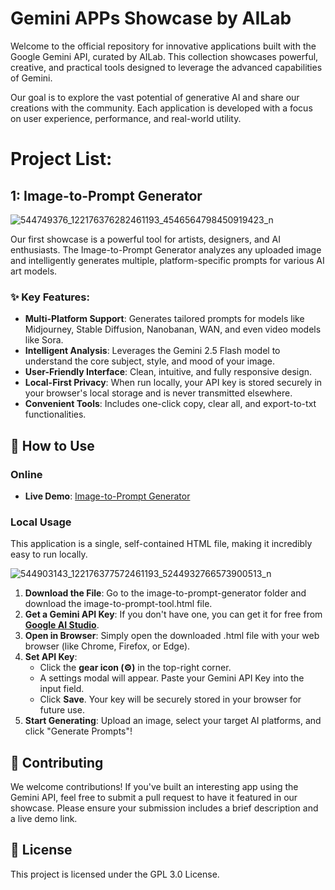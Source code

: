 # **Gemini APPs Showcase by AILab**

Welcome to the official repository for innovative applications built with the Google Gemini API, curated by AILab. This collection showcases powerful, creative, and practical tools designed to leverage the advanced capabilities of Gemini.

Our goal is to explore the vast potential of generative AI and share our creations with the community. Each application is developed with a focus on user experience, performance, and real-world utility.

# Project List:
## **1: Image-to-Prompt Generator**

![544749376_122176376282461193_4546564798450919423_n](https://github.com/user-attachments/assets/27557458-8a27-4069-b34f-268c733b664e)

Our first showcase is a powerful tool for artists, designers, and AI enthusiasts. The Image-to-Prompt Generator analyzes any uploaded image and intelligently generates multiple, platform-specific prompts for various AI art models.

### **✨ Key Features:**

* **Multi-Platform Support**: Generates tailored prompts for models like Midjourney, Stable Diffusion, Nanobanan, WAN, and even video models like Sora.  
* **Intelligent Analysis**: Leverages the Gemini 2.5 Flash model to understand the core subject, style, and mood of your image.  
* **User-Friendly Interface**: Clean, intuitive, and fully responsive design.  
* **Local-First Privacy**: When run locally, your API key is stored securely in your browser's local storage and is never transmitted elsewhere.  
* **Convenient Tools**: Includes one-click copy, clear all, and export-to-txt functionalities.

## **🔧 How to Use**

### **Online**

* **Live Demo**: [Image-to-Prompt Generator](https://gemini.google.com/share/4b65455e5922)

### **Local Usage**

This application is a single, self-contained HTML file, making it incredibly easy to run locally.

![544903143_122176377572461193_5244932766573900513_n](https://github.com/user-attachments/assets/16ccd82f-6f2a-4dee-8912-1fa0f06c1a02)

1. **Download the File**: Go to the image-to-prompt-generator folder and download the image-to-prompt-tool.html file.  
2. **Get a Gemini API Key**: If you don't have one, you can get it for free from [**Google AI Studio**](https://aistudio.google.com/app/apikey).  
3. **Open in Browser**: Simply open the downloaded .html file with your web browser (like Chrome, Firefox, or Edge).  
4. **Set API Key**:  
   * Click the **gear icon (⚙️)** in the top-right corner.  
   * A settings modal will appear. Paste your Gemini API Key into the input field.  
   * Click **Save**. Your key will be securely stored in your browser for future use.  
5. **Start Generating**: Upload an image, select your target AI platforms, and click "Generate Prompts"\!

## **🤝 Contributing**

We welcome contributions\! If you've built an interesting app using the Gemini API, feel free to submit a pull request to have it featured in our showcase. Please ensure your submission includes a brief description and a live demo link.

## **📄 License**

This project is licensed under the GPL 3.0 License.
